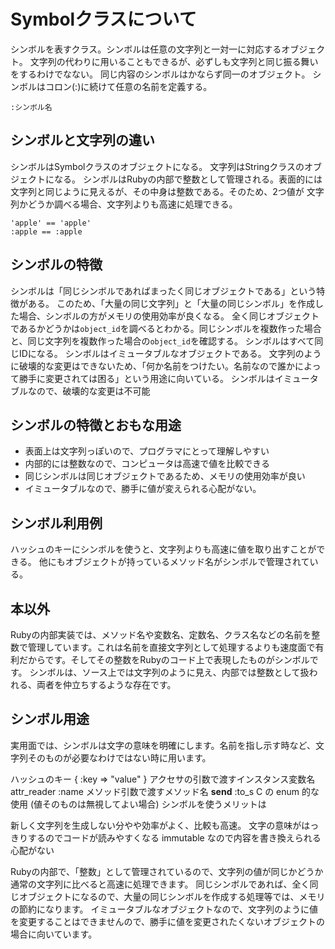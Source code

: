 # Symbolクラスについて
シンボルを表すクラス。シンボルは任意の文字列と一対一に対応するオブジェクト。
文字列の代わりに用いることもできるが、必ずしも文字列と同じ振る舞いをするわけでなない。
同じ内容のシンボルはかならず同一のオブジェクト。
シンボルはコロン(:)に続けて任意の名前を定義する。
```
:シンボル名
```

## シンボルと文字列の違い
シンボルはSymbolクラスのオブジェクトになる。
文字列はStringクラスのオブジェクトになる。
シンボルはRubyの内部で整数として管理される。表面的には文字列と同じように見えるが、その中身は整数である。そのため、2つ値が
文字列かどうか調べる場合、文字列よりも高速に処理できる。
```
'apple' == 'apple'
:apple == :apple
```

## シンボルの特徴
シンボルは「同じシンボルであればまったく同じオブジェクトである」という特徴がある。
このため、「大量の同じ文字列」と「大量の同じシンボル」を作成した場合、シンボルの方がメモリの使用効率が良くなる。
全く同じオブジェクトであるかどうかは`object_id`を調べるとわかる。同じシンボルを複数作った場合と、同じ文字列を複数作った場合の`object_id`を確認する。
シンボルはすべて同じIDになる。
シンボルはイミュータブルなオブジェクトである。
文字列のように破壊的な変更はできないため、「何か名前をつけたい。名前なので誰かによって勝手に変更されては困る」という用途に向いている。
シンボルはイミュータブルなので、破壊的な変更は不可能

## シンボルの特徴とおもな用途
- 表面上は文字列っぽいので、プログラマにとって理解しやすい
- 内部的には整数なので、コンピュータは高速で値を比較できる
- 同じシンボルは同じオブジェクトであるため、メモリの使用効率が良い
- イミュータブルなので、勝手に値が変えられる心配がない。

## シンボル利用例
ハッシュのキーにシンボルを使うと、文字列よりも高速に値を取り出すことができる。
他にもオブジェクトが持っているメソッド名がシンボルで管理されている。


## 本以外
Rubyの内部実装では、メソッド名や変数名、定数名、クラス名などの名前を整数で管理しています。これは名前を直接文字列として処理するよりも速度面で有利だからです。そしてその整数をRubyのコード上で表現したものがシンボルです。
シンボルは、ソース上では文字列のように見え、内部では整数として扱われる、両者を仲立ちするような存在です。

## シンボル用途
実用面では、シンボルは文字の意味を明確にします。名前を指し示す時など、文字列そのものが必要なわけではない時に用います。

ハッシュのキー { :key => "value" }
アクセサの引数で渡すインスタンス変数名 attr_reader :name
メソッド引数で渡すメソッド名 __send__ :to_s
C の enum 的な使用 (値そのものは無視してよい場合)
シンボルを使うメリットは

新しく文字列を生成しない分やや効率がよく、比較も高速。
文字の意味がはっきりするのでコードが読みやすくなる
immutable なので内容を書き換えられる心配がない

Rubyの内部で、「整数」として管理されているので、文字列の値が同じかどうか通常の文字列に比べると高速に処理できます。
同じシンボルであれば、全く同じオブジェクトになるので、大量の同じシンボルを作成する処理等では、メモリの節約になります。
イミュータブルなオブジェクトなので、文字列のように値を変更することはできませんので、勝手に値を変更されたくないオブジェクトの場合に向いています。
